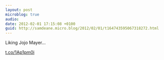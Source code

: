 ```yaml
---
layout: post
microblog: true
audio: 
date: 2012-02-01 17:15:08 +0100
guid: http://samdeane.micro.blog/2012/02/01/t164743595067318272.html
---
```

Liking Jojo Mayer…

[t.co/1Ap1pm0i](http://t.co/1Ap1pm0i)
